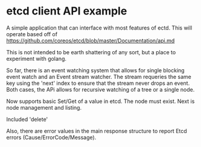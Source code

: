 # etcd client API example

A simple application that can interface with most features of ectd. This will operate based off of
https://github.com/coreos/etcd/blob/master/Documentation/api.md

This is not intended to be earth shattering of any sort, but a place to experiment with golang.

So far, there is an event watching system that allows for single blocking event watch and an Event stream watcher. The stream
requeries the same key using the 'next' index to ensure that the stream never drops an event. Both cases, the APi allows
for recursive watching of a tree or a single node.

Now supports basic Set/Get of a value in etcd. The node must exist. Next is node management and listing.

Included 'delete'

Also, there are error values in the main response structure to report Etcd errors (Cause/ErrorCode/Message).

